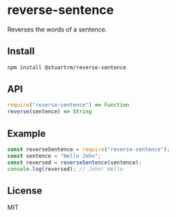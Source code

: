 # reverse-sentence

Reverses the words of a sentence.

## Install

```sh
npm install @stuartrm/reverse-sentence
```

## API

```js
require("reverse-sentence") => Function
reverse(sentence) => String
```

## Example

```js
const reverseSentence = require("reverse-sentence");
const sentence = "Hello John";
const reversed = reverseSentence(sentence);
console.log(reversed); // John! Hello
```

## License

MIT
